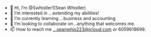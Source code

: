 - 👋 Hi, I’m @Swhistler1(Sean Whistler)
- 👀 I’m interested in ...extending my abilities!
- 🌱 I’m currently learning ...business and accounting 
- 💞️ I’m looking to collaborate on ..anything that welcomes me. 
- 📫 How to reach me ...seanwhis223@icloud.com or 6059618699.

<!---
Swhistler1/Swhistler1 is a ✨ special ✨ repository because its `README.md` (this file) appears on your GitHub profile.
You can click the Preview link to take a look at your changes.
--->
